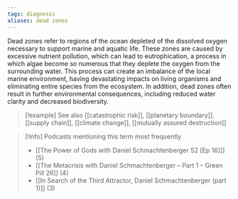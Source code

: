 ```yaml
---
tags: diagnosis
aliases: dead zones
---
```


Dead zones refer to regions of the ocean depleted of the dissolved oxygen necessary to support marine and aquatic life. These zones are caused by excessive nutrient pollution, which can lead to eutrophication, a process in which algae become so numerous that they deplete the oxygen from the surrounding water. This process can create an imbalance of the local marine environment, having devastating impacts on living organisms and eliminating entire species from the ecosystem. In addition, dead zones often result in further environmental consequences, including reduced water clarity and decreased biodiversity.

> [!example] See also
> [[catastrophic risk]], [[planetary boundary]], [[supply chain]], [[climate change]], [[mutually assured destruction]]

> [!info] Podcasts mentioning this term most frequently
> * [[The Power of Gods with Daniel Schmachtenberger S2 [Ep 16]]] (5)
> * [[The Metacrisis with Daniel Schmachtenberger – Part 1 – Green Pill 26]] (4)
> * [[In Search of the Third Attractor, Daniel Schmachtenberger (part 1)]] (3)